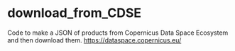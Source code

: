 # download_from_CDSE

Code to make a JSON of products from Copernicus Data Space Ecosystem and then download them. https://dataspace.copernicus.eu/
